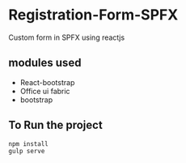 # Registration-Form-SPFX
Custom form in SPFX using reactjs

## modules used
* React-bootstrap
* Office ui fabric
* bootstrap

## To Run the project
```
npm install
gulp serve
```
